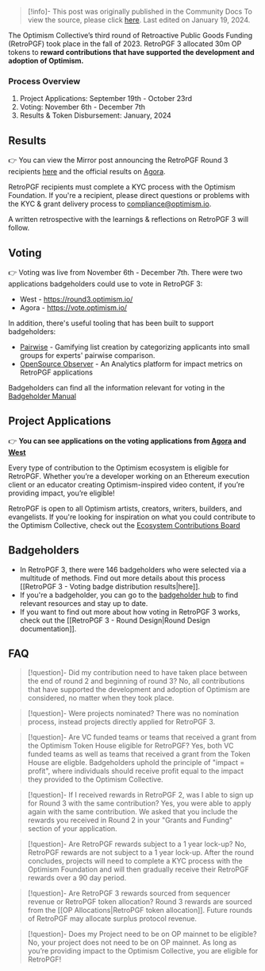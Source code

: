 > [!info]- This post was originally published in the Community Docs
> To view the source, please click [here](https://community.optimism.io/docs/governance/retropgf-3). Last edited on January 19, 2024.

<span class="notvisible"></span>
The Optimism Collective’s third round of Retroactive Public Goods Funding (RetroPGF) took place in the fall of 2023. RetroPGF 3 allocated 30m OP tokens to **reward contributions that have supported the development and adoption of Optimism.**

### Process Overview

1. Project Applications: September 19th - October 23rd
2. Voting: November 6th - December 7th
3. Results & Token Disbursement: January, 2024

## Results

👉 You can view the Mirror post announcing the RetroPGF Round 3 recipients [here](https://optimism.mirror.xyz/37Bgum6MfTJWDuE41CH9RXSH5KBm_RCL5zsSFeRZl4E) and the official results on [Agora](https://vote.optimism.io/retropgf/3).

RetroPGF recipients must complete a KYC process with the Optimism Foundation. If you're a recipient, please direct questions or problems with the KYC & grant delivery process to compliance@optimism.io.

A written retrospective with the learnings & reflections on RetroPGF 3 will follow.

## Voting

👉 Voting was live from November 6th - December 7th. There were two applications badgeholders could use to vote in RetroPGF 3:

- West - https://round3.optimism.io/
- Agora - https://vote.optimism.io/

In addition, there's useful tooling that has been built to support badgeholders:

- [Pairwise](https://www.pairwise.vote/) - Gamifying list creation by categorizing applicants into small groups for experts' pairwise comparison.
- [OpenSource Observer](https://www.opensource.observer/) - An Analytics platform for impact metrics on RetroPGF applications

Badgeholders can find all the information relevant for voting in the [Badgeholder Manual](https://www.optimism.io/badgeholder-manual)

## Project Applications

👉 **You can see applications on the voting applications from [Agora](https://vote.optimism.io/retropgf/3) and [West](https://round3.optimism.io/)**

Every type of contribution to the Optimism ecosystem is eligible for RetroPGF. Whether you’re a developer working on an Ethereum execution client or an educator creating Optimism-inspired video content, if you’re providing impact, you’re eligible! 

RetroPGF is open to all Optimism artists, creators, writers, builders, and evangelists. If you're looking for inspiration on what you could contribute to the Optimism Collective, check out the [Ecosystem Contributions Board](https://github.com/ethereum-optimism/ecosystem-contributions)

## Badgeholders

- In RetroPGF 3, there were 146 badgeholders who were selected via a multitude of methods. Find out more details about this process [[RetroPGF 3 - Voting badge distribution results|here]].
- If you're a badgeholder, you can go to the [badgeholder hub](https://plaid-cement-e44.notion.site/Badgeholder-hub-6a35e12d876048868e4ae264dbadd076?pvs=4) to find relevant resources and stay up to date.
- If you want to find out more about how voting in RetroPGF 3 works, check out the [[RetroPGF 3 - Round Design|Round Design documentation]].

## FAQ

> [!question]- Did my contribution need to have taken place between the end of round 2 and beginning of round 3?
 > No, all contributions that have supported the development and adoption of Optimism are considered, no matter when they took place.

> [!question]- Were projects nominated?
> There was no nomination process, instead projects directly applied for RetroPGF 3.

> [!question]- Are VC funded teams or teams that received a grant from the Optimism Token House eligible for RetroPGF?
> Yes, both VC funded teams as well as teams that received a grant from the Token House are eligble. Badgeholders uphold the principle of "impact = profit", where individuals should receive profit equal to the impact they provided to the Optimism Collective.

> [!question]- If I received rewards in RetroPGF 2, was I able to sign up for Round 3 with the same contribution?
> Yes, you were able to apply again with the same contribution. We asked that you include the rewards you received in Round 2 in your "Grants and Funding" section of your application.

> [!question]- Are RetroPGF rewards subject to a 1 year lock-up?
> No, RetroPGF rewards are not subject to a 1 year lock-up. After the round concludes, projects will need to complete a KYC process with the Optimism Foundation and will then gradually receive their RetroPGF rewards over a 90 day period.

> [!question]- Are RetroPGF 3 rewards sourced from sequencer revenue or RetroPGF token allocation?
> Round 3 rewards are sourced from the [[OP Allocations|RetroPGF token allocation]]. Future rounds of RetroPGF may allocate surplus protocol revenue.

> [!question]- Does my Project need to be on OP mainnet to be eligible?
> No, your project does not need to be on OP mainnet. As long as you’re providing impact to the Optimism Collective, you are eligible for RetroPGF!
